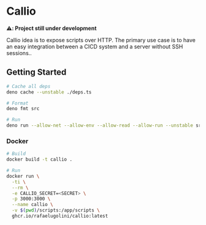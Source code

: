 # Callio

**⚠️: Project still under development**

Callio idea is to expose scripts over HTTP. The primary use case is to have an easy integration between a CICD system and a server without SSH sessions..

## Getting Started

```bash
# Cache all deps
deno cache --unstable ./deps.ts

# Format
deno fmt src

# Run
deno run --allow-net --allow-env --allow-read --allow-run --unstable src/index.ts
```

### Docker

```bash
# Build
docker build -t callio .

# Run
docker run \
  -ti \
  --rm \
  -e CALLIO_SECRET=<SECRET> \
  -p 3000:3000 \
  --name callio \
  -v $(pwd)/scripts:/app/scripts \
  ghcr.io/rafaelugolini/callio:latest
```
